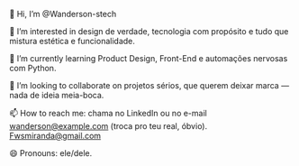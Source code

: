 👋 Hi, I’m @Wanderson-stech

👀 I’m interested in design de verdade, tecnologia com propósito e tudo que mistura estética e funcionalidade.

🌱 I’m currently learning Product Design, Front-End e automações nervosas com Python.

💞️ I’m looking to collaborate on projetos sérios, que querem deixar marca — nada de ideia meia-boca.

📫 How to reach me: chama no LinkedIn ou no e-mail[  wanderson@example.com](https://www.linkedin.com/in/wanderson-silva-803891292/) (troca pro teu real, óbvio).
Fwsmiranda@gmail.com

😄 Pronouns: ele/dele.

<!---
Wanderson-stech/Wanderson-stech is a ✨ special ✨ repository because its `README.md` (this file) appears on your GitHub profile.
You can click the Preview link to take a look at your changes.
--->
